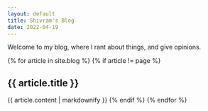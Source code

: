 ```yaml
---
layout: default
title: Shivram's Blog
date: 2022-04-19
---
```


Welcome to my blog, where I rant about things, and give opinions.
<!--more-->

{% for article in site.blog %}
{% if article != page %}
## {{ article.title }}
{{ article.content | markdownify }}
{% endif %}
{% endfor %}